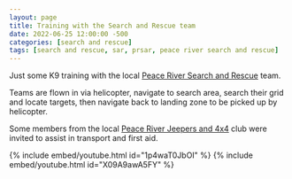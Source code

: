 ```yaml
---
layout: page 
title: Training with the Search and Rescue team
date: 2022-06-25 12:00:00 -500
categories: [search and rescue]
tags: [search and rescue, sar, prsar, peace river search and rescue]
---
```


Just some K9 training with the local [Peace River Search and Rescue](https://www.prsar.org) team.

Teams are flown in via helicopter, navigate to search area, search their grid and locate targets, then navigate back to landing zone to be picked up by helicopter.

Some members from the local [Peace River Jeepers and 4x4](https://www.facebook.com/groups/1087930271275221_) club were invited to assist in transport and first aid.

{% include embed/youtube.html id="1p4waT0JbOI" %}
{% include embed/youtube.html id="X09A9awA5FY" %}
